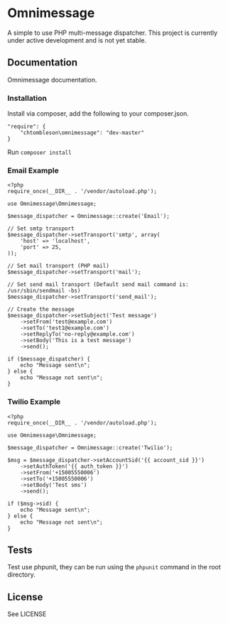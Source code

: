 # Omnimessage

A simple to use PHP multi-message dispatcher. This project is currently
under active development and is not yet stable.

## Documentation

Omnimessage documentation.

### Installation

Install via composer, add the following to your composer.json.

    "require": {
        "chtombleson\omnimessage": "dev-master"
    }

Run `composer install`

### Email Example


    <?php
    require_once(__DIR__ . '/vendor/autoload.php');

    use Omnimessage\Omnimessage;

    $message_dispatcher = Omnimessage::create('Email');

    // Set smtp transport
    $message_dispatcher->setTransport('smtp', array(
        'host' => 'localhost',
        'port' => 25,
    ));

    // Set mail transport (PHP mail)
    $message_dispatcher->setTransport('mail');

    // Set send mail transport (Default send mail command is: /usr/sbin/sendmail -bs)
    $message_dispatcher->setTransport('send_mail');

    // Create the message
    $message_dispatcher->setSubject('Test message')
        ->setFrom('test@example.com')
        ->setTo('test1@example.com')
        ->setReplyTo('no-reply@example.com')
        ->setBody('This is a test message')
        ->send();

    if ($message_dispatcher) {
        echo "Message sent\n";
    } else {
        echo "Message not sent\n";
    }


### Twilio Example


    <?php
    require_once(__DIR__ . '/vendor/autoload.php');

    use Omnimessage\Omnimessage;

    $message_dispatcher = Omnimessage::create('Twilio');

    $msg = $message_dispatcher->setAccountSid('{{ account_sid }}')
        ->setAuthToken('{{ auth_token }}')
        ->setFrom('+15005550006')
        ->setTo('+15005550006')
        ->setBody('Test sms')
        ->send();

    if ($msg->sid) {
        echo "Message sent\n";
    } else {
        echo "Message not sent\n";
    }


## Tests

Test use phpunit, they can be run using the `phpunit` command in the root directory.

## License

See LICENSE
